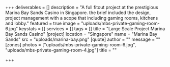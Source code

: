 +++
deliverables = []
description = "A full fitout project at the prestigious Marina Bay Sands Casino in Singapore. the brief included the design, project management with a scope that including gaming rooms, kitchens and lobby."
featured = true
image = "uploads/mbs-private-gaming-room-6.jpg"
keystats = []
services = []
tags = []
title = "Large Scale Project Marina Bay Sands Casino"
[project]
location = "Singapore"
name = "Marina Bay Sands"
src = "uploads/marina-bay.png"
[quote]
author = ""
message = ""
[zones]
photos = ["uploads/mbs-private-gaming-room-6.jpg", "uploads/mbs-private-gaming-room-4.jpg"]
title = ""

+++
